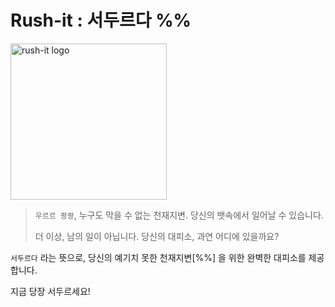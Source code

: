# Rush-it : 서두르다 %%

<img src="https://i.ibb.co/fnnnZCK/6-D7054-B5-770-E-4594-8-F6-D-69491-F034-BE1.png" alt="rush-it logo" width=250px align="center">

> `우르르 쾅쾅`, 누구도 막을 수 없는 천재지변. 당신의 뱃속에서 일어날 수 있습니다.
>
> 더 이상, 남의 일이 아닙니다. 당신의 대피소, 과연 어디에 있을까요?

`서두르다` 라는 뜻으로, 당신의 예기치 못한 천재지변[%%] 을 위한 완벽한 대피소를 제공합니다.

지금 당장 서두르세요!

